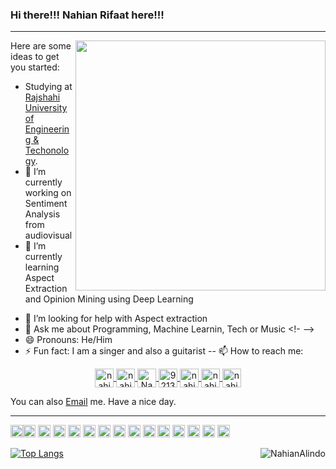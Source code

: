 ### Hi there!!! Nahian Rifaat here!!!
<hr>
<img align="right" width="400" src="https://github-readme-stats.vercel.app/api?username=NahianAlindo&show_icons=true"/>

<!--
**NahianAlindo/NahianAlindo** is a ✨ _special_ ✨ repository because its `README.md` (this file) appears on your GitHub profile.
-->
Here are some ideas to get you started:
- Studying at <a href="https://www.ruet.ac.bd/">Rajshahi University of Engineering & Techonology</a>.
- 🔭 I’m currently working on Sentiment Analysis from audiovisual
- 🌱 I’m currently learning Aspect Extraction and Opinion Mining using Deep Learning
<!--- 👯 I’m looking to collaborate on -->
- 🤔 I’m looking for help with Aspect extraction
- 💬 Ask me about Programming, Machine Learnin, Tech or Music
<!- -->
- 😄 Pronouns: He/Him
- ⚡ Fun fact: I am a singer and also a guitarist
-- 📫 How to reach me: 
<p align="center">
<a href="https://www.linkedin.com/in/nahian-rifaat-15713b138/" target="blank"><img align="center" src="https://cdn.jsdelivr.net/npm/simple-icons@3.0.1/icons/linkedin.svg" alt="nahian_rifaat" height="30" width="30" />
    </a>
    <a href="https://www.kaggle.com/nahianrifaat" target="blank"><img align="center" src="https://cdn.jsdelivr.net/npm/simple-icons@3.0.1/icons/kaggle.svg" alt="nahianrifaat" height="30" width="30" />
    </a>
    <a href="https://codeforces.com/profile/Nahian_Alindo" target="blank"><img align="center" src="https://cdn.jsdelivr.net/npm/simple-icons@3.0.1/icons/codeforces.svg" alt="Nahian_Alindo" height="30" width="30" />
    </a>
    </a> 
    <a href="https://stackoverflow.com/users/9213086/nahian-rifaat" target="blank"><img align="center" src="https://cdn.jsdelivr.net/npm/simple-icons@3.0.1/icons/stackoverflow.svg" alt="9213086" height="30" width="30" />
    </a>
    <a href="https://facebook.com/nahian.alindo" target="blank"><img align="center" src="https://cdn.jsdelivr.net/npm/simple-icons@3.0.1/icons/facebook.svg" alt="nahian.alindo" height="30" width="30" />
    </a>
    <a href="https://www.instagram.com/nahian_rifaat_alindo/" target="blank"><img align="center" src="https://cdn.jsdelivr.net/npm/simple-icons@3.0.1/icons/instagram.svg" alt="nahian_rifaat_alindo" height="30" width="30" />
    </a>
    <a href="https://twitter.com/nahian_rifaat" target="blank"><img align="center" src="https://cdn.jsdelivr.net/npm/simple-icons@3.0.1/icons/twitter.svg" alt="nahian_rifaat" height="30" width="30" />
    </a>
</p>

<p>You can also <a href="nahian.rifaat@gmail.com">Email</a> me. Have a nice day.</p>
<hr>
<p align="left"><img src="https://devicons.github.io/devicon/devicon.git/icons/python/python-original.svg" alt="python" width="20" height="20"/><img src="https://devicons.github.io/devicon/devicon.git/icons/c/c-original.svg" alt="c" width="20" height="20"/>
<img src="https://cdn.jsdelivr.net/npm/simple-icons@3.0.1/icons/tensorflow.svg" alt="tf" width="20" height="20"/>
<img src="https://cdn.jsdelivr.net/npm/simple-icons@3.3.0/icons/pytorch.svg" alt="pytorch" width="20" height="20"/> 
<img src="https://devicons.github.io/devicon/devicon.git/icons/html5/html5-original-wordmark.svg" alt="html5" width="20" height="20"/>
 <img src="https://devicons.github.io/devicon/devicon.git/icons/css3/css3-original-wordmark.svg" alt="css3" width="20" height="20"/>
 <img src="https://devicons.github.io/devicon/devicon.git/icons/bootstrap/bootstrap-plain.svg" alt="bootstrap" width="20" height="20"/>
    <img src="https://cdn.jsdelivr.net/npm/simple-icons@3.3.0/icons/javascript.svg" alt="javascript" width="20" height="20"/>
  <img src="https://cdn.jsdelivr.net/npm/simple-icons@3.3.0/icons/node-dot-js.svg" alt="nodejs" width="20" height="20"/>
  <img src="https://cdn.jsdelivr.net/npm/simple-icons@3.3.0/icons/mongodb.js" alt="mongodb" width="20" height="20"/>
    <img src="https://cdn.jsdelivr.net/npm/simple-icons@3.3.0/icons/arduino.svg" alt="arduino" width="20" height="20"/>
    <img src="https://cdn.jsdelivr.net/npm/simple-icons@3.3.0/icons/android.svg" alt="android" width="20" height="20"/>
    <img src="https://cdn.jsdelivr.net/npm/simple-icons@3.3.0/icons/firebase.svg" alt="firebase" width="20" height="20"/>
  <img src="https://devicons.github.io/devicon/devicon.git/icons/linux/linux-original.svg" alt="linux" width="20" height="20"/>
  <img src="https://cdn.jsdelivr.net/npm/simple-icons@3.3.0/icons/microsoftpowerpoint.svg" alt="ms powerpoint" width="20" height="20"/>
  
<img align='right' src="https://komarev.com/ghpvc/?username=NahianAlindo" alt="NahianAlindo" /> </p>

[![Top Langs](https://github-readme-stats.vercel.app/api/top-langs/?username=NahianAlindo)](https://github.com/NahianAlindo/github-readme-stats)
